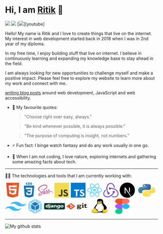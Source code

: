 # Hi, I am [Ritik](https://ritiksharma.online/) 👋

[<img height="30" src="https://img.shields.io/badge/twitter-%231DA1F2.svg?&style=for-the-badge&logo=twitter&logoColor=white" />][twitter]
[<img height="30" src="https://img.shields.io/badge/linkedin-blue.svg?&style=for-the-badge&logo=linkedin&logoColor=white" />][linkedin]
[<img height="30" src = "https://img.shields.io/badge/Youtube-%23E4405F.svg?&style=for-the-badge&logo=Youtube&logoColor=white">][youtube]

Hello! My name is Ritik and I love to create things that live on the internet. My interest in web development started back in 2018 when I was in 2nd year of my diploma.  

In my free time, I enjoy building stuff that live on internet. I believe in continuously learning and expanding my knowledge base to stay ahead in the field.

I am always looking for new opportunities to challenge myself and make a positive impact. Please feel free to explore my website to learn more about my work and connect with me.

[writing blog posts](https://ritiksharma.online/blog) around web development, JavaScript and web accessibility.

- 💬 My favourite quotes:

  > "Choose right over easy, always."

  > "Be kind whenever possible, it is always possible."

  > "The purpose of computing is insight, not numbers."

- ⚡ Fun fact: I binge watch fantasy and do any work usually in one go.
- 💖 When I am not coding, I love nature, exploring internets and gathering some amazing facts about tech.

---

👩‍💻 The technologies and tools that I am currently working with:

<img src="https://github.com/devicons/devicon/blob/master/icons/html5/html5-original.svg" alt="HTML5" title="HTML5" width="50" height="50"/> <img src="https://github.com/devicons/devicon/blob/master/icons/css3/css3-plain-wordmark.svg" alt="CSS3" title="CSS3" width="50" height="50"/> <img src="https://github.com/devicons/devicon/blob/master/icons/sass/sass-original.svg" alt="SASS" title="SASS" width="50" height="50"/> <img src="https://github.com/devicons/devicon/blob/master/icons/javascript/javascript-original.svg" alt="JavaScript" title="JavaScript" width="50" height="50"/> <img src="https://github.com/devicons/devicon/blob/master/icons/typescript/typescript-original.svg" alt="TypeScript" title="TypeScript" width="50" height="50"/> <img src="https://github.com/devicons/devicon/blob/master/icons/react/react-original.svg" alt="React" title="React" width="50" height="50"/> <img src="https://github.com/devicons/devicon/blob/master/icons/redux/redux-original.svg" alt="Redux" title="Redux" width="50" height="50"/> <img src="https://github.com/devicons/devicon/blob/master/icons/nextjs/nextjs-original.svg" alt="NextJS" title="NextJS" width="50" height="50"/>
<img src="https://github.com/devicons/devicon/blob/master/icons/python/python-original.svg" alt="Python" title="Python" width="70" height="50"/>
<img src="https://github.com/devicons/devicon/blob/master/icons/tailwindcss/tailwindcss-plain.svg" alt="Tailwind Css" title="TailwindCss" width="70" height="50"/>
<img src="https://github.com/devicons/devicon/blob/master/icons/webpack/webpack-original.svg" alt="Webpack" title="Webpack" width="50" height="50"/>
<img src="https://github.com/devicons/devicon/blob/master/icons/django/django-original.svg" alt="Django" title="Django" width="70" height="50"/>
<img src="https://github.com/devicons/devicon/blob/master/icons/git/git-original-wordmark.svg" alt="Git" title="Git" width="70" height="50"/>
<img src="https://github.com/devicons/devicon/blob/master/icons/linux/linux-original.svg" alt="Linux" title="Linux" width="70" height="50"/>
<img src="https://github.com/devicons/devicon/blob/master/icons/figma/figma-original.svg" alt="Figma" title="Figma" width="70" height="50"/>

---

![My github stats](https://github-readme-stats.vercel.app/api?username=iritikdev&show_icons=true&include_all_commits=true&theme=radical)

[twitter]: https://twitter.com/
[linkedin]: https://www.linkedin.com/in/iritiksharma


